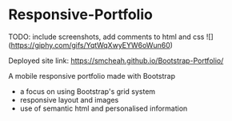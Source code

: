 # Responsive-Portfolio
TODO: include screenshots, add comments to html and css
![] (https://giphy.com/gifs/YqtWqXwyEYW6oWun60)

Deployed site link: https://smcheah.github.io/Bootstrap-Portfolio/

A mobile responsive portfolio made with Bootstrap
- a focus on using Bootstrap's grid system
- responsive layout and images
- use of semantic html and personalised information
